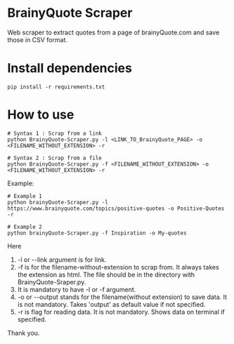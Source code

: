 # BrainyQuote Scraper
Web scraper to extract quotes from a page of brainyQuote.com and save those in CSV format.
# Install dependencies
```
pip install -r requirements.txt
```
# How to use
```
# Syntax 1 : Scrap from a link
python BrainyQuote-Scraper.py -l <LINK_TO_BrainyQuote_PAGE> -o <FILENAME_WITHOUT_EXTENSION> -r

# Syntax 2 : Scrap from a file
python BrainyQuote-Scraper.py -f <FILENAME_WITHOUT_EXTENSION> -o <FILENAME_WITHOUT_EXTENSION> -r
```
Example:
```
# Example 1
python brainyQuote-Scraper.py -l https://www.brainyquote.com/topics/positive-quotes -o Positive-Quotes -r

# Example 2
python brainyQuote-Scraper.py -f Inspiration -o My-quotes
```
Here
1. -l or --link argument is for link.
2. -f is for the filename-without-extension to scrap from. It always takes the extension as html. The file should be in the directory with BrainyQuote-Sraper.py.
3. It is mandatory to have -l or -f argument.
4. -o or --output stands for the filename(without extension) to save data. It is not mandatory. Takes 'output' as default value if not specified.
5. -r is flag for reading data. It is not mandatory. Shows data on terminal if specified.

Thank you.
